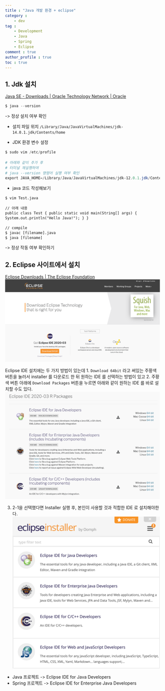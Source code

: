```yaml
---
title : "Java 개발 환경 + eclipse"
category :
    - dev
tag :
    - Development
    - Java
    - Spring
    - Eclipse
comment : true
author_profile : true
toc : true
---
```


## 1. Jdk 설치
[Java SE - Downloads | Oracle Technology Network | Oracle](https://www.oracle.com/java/technologies/javase-downloads.html)

```powershell
$ java --version
```
-> 정상 설치 여부 확인

- 설치 파일 위치
`/Library/Java/JavaVirtualMachines/jdk-14.0.1.jdk/Contents/home`

- JDK 환경 변수 설정
```powershell
$ sudo vim /etc/profile

# 아래와 같이 추가 후
# 터미널 재실행하여
# java --version 명령어 실행 여부 확인
export JAVA_HOME=/Library/Java/JavaVirtualMachines/jdk-12.0.1.jdk/Contents/Home export CLASSPATH=.:$JAVA_HOME/lib/tools.jar
```


- java 코드 작성해보기
```console
$ vim Test.java

// 아래 내용
public class Test { public static void main(String[] args) { System.out.println("Hello Java!"); } }

// compile
$ javac [filename].java
$ java [filename]
```
-> 정상 작동 여부 확인하기


## 2. Eclipse 사이트에서 설치
[Eclipse Downloads | The Eclipse Foundation](https://www.eclipse.org/downloads/)
![img1](https://raw.githubusercontent.com/devilzcough/devilzcough.github.io/master/_posts/img/200527/img1.png)

Eclipse IDE 설치에는 두 가지 방법이 있는데
	1. `Download 64bit` 라고 써있는 주황색 버튼을 눌러서 installer 를 다운로드 한 뒤 원하는 IDE 를 선택하는 방법이 있고
	2. 주황색 버튼 아래에 `Download Packages` 버튼을 누르면 아래와 같이 원하는 IDE 를 바로 설치할 수도 있다.
	![img2](https://raw.githubusercontent.com/devilzcough/devilzcough.github.io/master/_posts/img/200527/img2.png)

3. 2-1을 선택했다면 Installer 실행 후, 본인이 사용할 것과 적합한 IDE 로 설치해야한다.
![img3](https://raw.githubusercontent.com/devilzcough/devilzcough.github.io/master/_posts/img/200527/img3.png)
- Java 프로젝트
-> Eclipse IDE for Java Developers
- Spring 프로젝트
-> Eclipse IDE for Enterprise Java Developers
